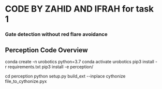 # CODE BY ZAHID AND IFRAH for task 1 

### Gate detection without red flare avoidance


## Perception Code Overview

conda create -n urobotics python=3.7
conda activate urobotics
pip3 install -r requirements.txt
pip3 install -e perception/

cd perception 
python setup.py build_ext --inplace
cythonize file_to_cythonize.pyx


